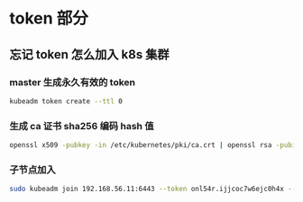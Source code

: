 # token 部分

## 忘记 token 怎么加入 k8s 集群

### master 生成永久有效的 token

```bash
kubeadm token create --ttl 0
```

### 生成 ca 证书 sha256 编码 hash 值

```bash
openssl x509 -pubkey -in /etc/kubernetes/pki/ca.crt | openssl rsa -pubin -outform der 2>/dev/null | openssl dgst -sha256 -hex | sed 's/^.\* //'
```

### 子节点加入

```bash
sudo kubeadm join 192.168.56.11:6443 --token onl54r.ijjcoc7w6ejc0h4x --discovery-token-ca-cert-hash sha256:hash值
```
